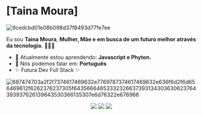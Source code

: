 # [Taina Moura] 

![9cedcbd01e08b098d37f8493d77fe7ee](https://user-images.githubusercontent.com/132695812/236526432-8a37974d-ac1b-4c37-9ee6-f5c6875202b8.gif)




Eu sou <strong>Taina Moura</strong>, <strong>Mulher, Mãe  e em busca de um futuro melhor através da tecnologia.</strong> 👨🏻‍💻 

- 🚀 Atualmente estou aprendendo: <strong>Javascript e Phyton. </strong> 
- 📣 Nós podemos falar em: <strong>Português</strong>
- ✨ Futura Dev Full Stack ✨




![687474703a2f2f7374617469632e7769787374617469632e636f6d2f6d656469612f6262376237305f64356664653332326637393134303630623764393937626139643530366135307e6d76322e676966](https://user-images.githubusercontent.com/132695812/236529605-55d389b2-392a-4986-80a2-56cfebe411d0.gif)




<div align="center">

  <a href="#" alt="Gmail">
    <img src="https://img.shields.io/badge/-Gmail-FF0000?style=flat-square&labelColor=FF0000&logo=gmail&logoColor=white&link=LINK-DO-SEU-EMAIL"/></a>

  <a href="#" alt="Linkedin">
    <img src="https://img.shields.io/badge/-Linkedin-0e76a8?style=flat-square&logo=Linkedin&logoColor=white&link=LINK-DO-SEU-LINKEDIN" /></a>

  <a href="#" alt="Instagram">
    <img src="https://img.shields.io/badge/-Instagram-DF0174?style=flat-square&labelColor=DF0174&logo=instagram&logoColor=white&link=LINK-DO-SEU-INSTAGRAM"/></a>

</div>
